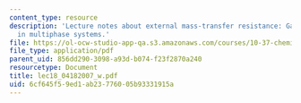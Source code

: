 ```yaml
---
content_type: resource
description: 'Lecture notes about external mass-transfer resistance: Gas-liquid reactions
  in multiphase systems.'
file: https://ol-ocw-studio-app-qa.s3.amazonaws.com/courses/10-37-chemical-and-biological-reaction-engineering-spring-2007/6cf645f59ed1ab23776005b93331915a_lec18_04182007_w.pdf
file_type: application/pdf
parent_uid: 856dd290-3098-a93d-b074-f23f2870a240
resourcetype: Document
title: lec18_04182007_w.pdf
uid: 6cf645f5-9ed1-ab23-7760-05b93331915a
---
```

